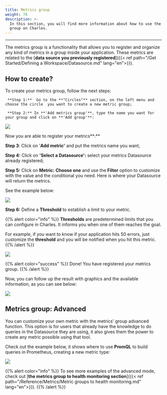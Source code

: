 ```yaml
---
title: Metrics group
weight: 78
description: >-
  In this section, you will find more information about how to use the metrics
  group on Charles.
---
```


---

The metrics group is a functionality that allows you to register and organize any kind of metrics in a group inside your application. These metrics are related to the [**data source you previously registered**]({{< ref path="/Get Started/Defining a Workspace/Datasource.md" lang="en">}}).

## **How to create?**

To create your metrics group, follow the next steps: 

     **Step 1:**  Go to the **"Circles"** section, on the left menu and choose the circle  you want to create a new metric group;

     **Step 2:** In **'Add metrics group'**, type the name you want for your group and click on **'Add group'**: 

![](/shared/criacaogroup%20%281%29.gif)

Now you are able to register your metrics**:**

   **Step 3**: Click on '**Add metric'**  and put the metrics name you want; 

   **Step 4:** Click on **'Select a Datasource':** select your metrics Datasource already registered;

  **Step 5:** Click on **Metric:**  **Choose one** and use the **Filter** option to customize with the value and the conditional you need.  Here is where your Datasource will return the metrics. 

See the example below: 

![](/shared/metric+filter%20%281%29.gif)

   **Step 6:** Define a **Threshold** to establish a limit to your metric. 

{{% alert color="info" %}}
**Thresholds** are predetermined limits that you can configure in Charles. It informs you when one of them reaches the goal.

For example, if you want to know if your application hits 50 errors, just customize the **threshold** and you will be notified when you hit this metric. 
{{% /alert %}}

![](/shared/threshold%20%281%29.gif)

{{% alert color="success" %}}
Done! You have registered your metrics group.
{{% /alert %}}

Now, you can follow up the result with graphics and the available information, as you can see below: 

![](/shared/graficos%20%281%29.gif)

## **Metrics group: Advanced**

You can customize your own metric with the metrics' group advanced function. This option is for users that already have the knowledge to do queries in the Datasource they are using, it also gives them the power to create any metric possible using that tool.

Check out the example below, it shows where to use **PromQL** to build queries in Prometheus, creating a new metric type: 

![](/shared/advanced%20%281%29.png)

{{% alert color="info" %}}
To see more examples of the advanced mode, check out [**the metrics group to health monitoring section**]({{< ref path="/Reference/Metrics/Metric groups to health monitoring.md" lang="en">}}).
{{% /alert %}}
